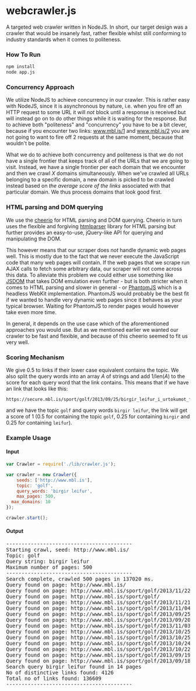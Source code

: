 webcrawler.js
=============

A targeted web crawler written in NodeJS. In short, our target design was a crawler that would be insanely fast, rather flexible whilst still conforming to industry standards when it comes to politeness.

### How To Run

```bash
npm install
node app.js
```

### Concurrency Approach

We utilize NodeJS to achieve concurrency in our crawler. This is rather easy with NodeJS, since it is asynchronous by nature, i.e. when you fire off an HTTP request to some URL it will *not* block until a response is received but will instead go on to do other things while it is waiting for the response. But to achieve both "politeness" and "concurrency" you have to be a bit clever, because if you encounter two links: www.mbl.is/1 and www.mbl.is/2 you are not going to want to fire off 2 requests at the same moment, because that wouldn't be polite.

What we do to achieve both concurrency and politeness is that we do not have a single frontier that keeps track of all of the URLs that we are going to visit. Instead, we have a single frontier per each domain that we encounter and then we crawl *X* domains simultaneously. When we've crawled all URLs belonging to a specific domain, a new domain is picked to be crawled instead based on *the average score of the links* associated with that particular domain. We thus process domains that look good first.

### HTML parsing and DOM querying

We use the [cheerio](http://matthewmueller.github.com/cheerio/) for HTML parsing and DOM querying. Cheerio in turn uses the flexible and forgiving [htmlparser](https://github.com/fb55/htmlparser2) library for HTML parsing but further provides an easy-to-use, jQuery-like API for querying and manipulating the DOM.

This however means that our scraper does *not* handle dynamic web pages well. This is mostly due to the fact that we never execute the JavaScript code that many web pages will contain. If the web pages that we scrape run AJAX calls to fetch some arbitrary data, our scraper will not come across this data. To alleviate this problem we could either use something like [JSDOM](https://github.com/tmpvar/jsdom) that takes DOM emulation even further - but is both stricter when it comes to HTML parsing and slower in general - or [PhantomJS](http://phantomjs.org/) which is a headless WebKit implementation. PhantomJS would probably be the best fit if we wanted to handle very dynamic web pages since it behaves as your typical browser. Waiting for PhantomJS to render pages would however take even more time.

In general, it depends on the use case which of the aforementioned approaches you would use. But as we mentioned earlier we wanted our crawler to be fast and flexible, and because of this cheerio seemed to fit us very well.

### Scoring Mechanism

We give 0.5 to links if their lower case equivalent contains the topic. We also split the query words into an array *A* of strings and add 1/len(*A*) to the score for each query word that the link contains. This means that if we have an link that looks like this:

    https://secure.mbl.is/sport/golf/2013/09/25/birgir_leifur_i_urtokumot_fyrir_pga/

and we have the topic `golf` and query words `birgir leifur`, the link will get a score of 1 (0.5 for containing the topic `golf`, 0.25 for containing `birgir` and 0.25 for containing `leifur`).

### Example Usage

#### Input

```javascript
var Crawler = require('./lib/crawler.js');

var crawler = new Crawler({
	seeds: ['http://www.mbl.is'],
	topic: 'golf',
	query_words: 'birgir leifur',
	max_pages: 500,
  max_domains: 10
});

crawler.start();
```

#### Output

<pre>
-----------------------------------------
Starting crawl, seed: http://www.mbl.is/
Topic: golf
Query string: birgir leifur
Maximum number of pages: 500
-----------------------------------------
Search complete, crawled 500 pages in 137020 ms.
Query found on page: http://www.mbl.is/
Query found on page: http://www.mbl.is/sport/golf/2013/11/22/birgir_leifur_thremur_undir_fyrir_lokahringinn/
Query found on page: http://www.mbl.is/sport/golf/
Query found on page: http://www.mbl.is/sport/golf/2013/11/21/birgir_leifur_a_einu_hoggi_yfir_pari/
Query found on page: http://www.mbl.is/sport/golf/2013/11/04/birgir_leifur_lek_a_einu_undir_pari/
Query found on page: http://www.mbl.is/sport/golf/2013/09/25/birgir_leifur_i_urtokumot_fyrir_pga/
Query found on page: http://www.mbl.is/sport/golf/2013/09/20/birgir_leifur_komst_afram/
Query found on page: http://www.mbl.is/sport/golf/2013/11/03/birgir_leifur_tharf_ad_leika_betur/
Query found on page: http://www.mbl.is/sport/golf/2013/10/25/birgir_leifur_komst_afram/
Query found on page: http://www.mbl.is/sport/golf/2013/10/25/birgir_leifur_a_tveimur_yfir_eftir_thrja_hringi/
Query found on page: http://www.mbl.is/sport/golf/2013/10/24/birgir_leifur_a_pari_eftir_tvo_hringi/
Query found on page: http://www.mbl.is/sport/golf/2013/10/22/birgir_leifur_lek_a_hoggi_undir_pari/
Query found on page: http://www.mbl.is/sport/golf/2013/09/19/birgir_og_thordur_i_hardri_barattu/
Query found on page: http://www.mbl.is/sport/golf/2013/09/18/birgir_og_thordur_eru_fjorum_undir_i_thyskalandi/
Search query birgir leifur found in 14 pages
No of distinctive links found: 4126
Total no of links found: 136609
-----------------------------------------
</pre>